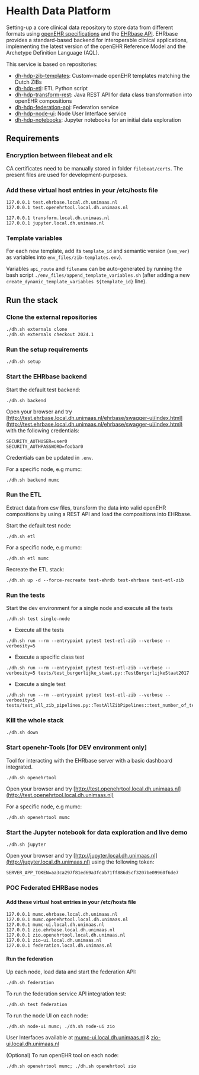 # Health Data Platform

Setting-up a core clinical data repository to store data from different formats using [openEHR specifications](https://specifications.openehr.org/) and the [EHRbase API](https://ehrbase.org/about-ehrbase/).
EHRbase provides a standard-based backend for interoperable clinical applications, implementing the latest version of the openEHR Reference Model and the Archetype Definition Language (AQL).

This service is based on repositories:

- [dh-hdp-zib-templates](https://github.com/um-datahub/dh-hdp-zib-templates/tree/2024.1): Custom-made openEHR templates matching the Dutch ZIBs
- [dh-hdp-etl](https://github.com/MaastrichtUniversity/dh-hdp-etl/tree/2024.1): ETL Python script
- [dh-hdp-transform-rest](https://github.com/MaastrichtUniversity/dh-hdp-transform-rest/tree/2024.1): Java REST API for data class transformation into openEHR compositions
- [dh-hdp-federation-api](https://github.com/MaastrichtUniversity/dh-hdp-federation-api/tree/2024.1): Federation service
- [dh-hdp-node-ui](https://github.com/MaastrichtUniversity/dh-hdp-node-ui/tree/2024.1): Node User Interface service
- [dh-hdp-notebooks](https://github.com/MaastrichtUniversity/dh-hdp-notebooks/tree/2024.1): Jupyter notebooks for an initial data exploration

## Requirements

### Encryption between filebeat and elk

CA certificates need to be manually stored in folder `filebeat/certs`.
The present files are used for development-purposes.

### Add these virtual host entries in your /etc/hosts file

```
127.0.0.1 test.ehrbase.local.dh.unimaas.nl
127.0.0.1 test.openehrtool.local.dh.unimaas.nl

127.0.0.1 transform.local.dh.unimaas.nl
127.0.0.1 jupyter.local.dh.unimaas.nl
```

### Template variables

For each new template, add its `template_id` and semantic version (`sem_ver`) as variables into
`env_files/zib-templates.env`).

Variables `api_route` and `filename` can be auto-generated by running the bash script `./env_files/append_template_variables.sh`
(after adding a new `create_dynamic_template_variables ${template_id}` line).

## Run the stack

### Clone the external repositories

```
./dh.sh externals clone
./dh.sh externals checkout 2024.1
```

### Run the setup requirements

```
./dh.sh setup
```

### Start the EHRbase backend

Start the default test backend:
```
./dh.sh backend
```

Open your browser and try [http://test.ehrbase.local.dh.unimaas.nl/ehrbase/swagger-ui/index.html](http://test.ehrbase.local.dh.unimaas.nl/ehrbase/swagger-ui/index.html) with the following credentials:

```
SECURITY_AUTHUSER=user0
SECURITY_AUTHPASSWORD=foobar0
```
Credentials can be updated in `.env`.

For a specific node, e.g mumc:
```
./dh.sh backend mumc
```

### Run the ETL

Extract data from csv files, transform the data into valid openEHR compositions by using a REST API and load the compositions into EHRbase.

Start the default test node:
```
./dh.sh etl
```

For a specific node, e.g mumc:
```
./dh.sh etl mumc
```

Recreate the ETL stack:

```
./dh.sh up -d --force-recreate test-ehrdb test-ehrbase test-etl-zib
```

### Run the tests

Start the dev environment for a single node and execute all the tests

```
./dh.sh test single-node
```

- Execute all the tests

```
./dh.sh run --rm --entrypoint pytest test-etl-zib --verbose --verbosity=5
```

- Execute a specific class test

```
./dh.sh run --rm --entrypoint pytest test-etl-zib --verbose --verbosity=5 tests/test_burgerlijke_staat.py::TestBurgerlijkeStaat2017
```

- Execute a single test

```
./dh.sh run --rm --entrypoint pytest test-etl-zib --verbose --verbosity=5 tests/test_all_zib_pipelines.py::TestAllZibPipelines::test_number_of_templates
```

### Kill the whole stack

```
./dh.sh down
```

### Start openehr-Tools [for DEV environment only]

Tool for interacting with the EHRbase server with a basic dashboard integrated.

```
./dh.sh openehrtool
```

Open your browser and try [http://test.openehrtool.local.dh.unimaas.nl](http://test.openehrtool.local.dh.unimaas.nl)

For a specific node, e.g mumc:
```
./dh.sh openehrtool mumc
```

### Start the Jupyter notebook for data exploration and live demo

```
./dh.sh jupyter
```

Open your browser and try [http://jupyter.local.dh.unimaas.nl](http://jupyter.local.dh.unimaas.nl) using the following token:

```
SERVER_APP_TOKEN=aa3ca297f81ed69a3fcab71ff886d5cf3207be09960f6de7
```

### POC Federated EHRBase nodes

#### Add these virtual host entries in your /etc/hosts file

```
127.0.0.1 mumc.ehrbase.local.dh.unimaas.nl
127.0.0.1 mumc.openehrtool.local.dh.unimaas.nl
127.0.0.1 mumc-ui.local.dh.unimaas.nl
127.0.0.1 zio.ehrbase.local.dh.unimaas.nl
127.0.0.1 zio.openehrtool.local.dh.unimaas.nl
127.0.0.1 zio-ui.local.dh.unimaas.nl
127.0.0.1 federation.local.dh.unimaas.nl
```

#### Run the federation

Up each node, load data and start the federation API:
```
./dh.sh federation
```

To run the federation service API integration test:
```
./dh.sh test federation
```

To run the node UI on each node:
```
./dh.sh node-ui mumc; ./dh.sh node-ui zio
```

User Interfaces available at [mumc-ui.local.dh.unimaas.nl](mumc-ui.local.dh.unimaas.nl) & [zio-ui.local.dh.unimaas.nl](zio-ui.local.dh.unimaas.nl)

(Optional)
To run openEHR tool on each node:
```
./dh.sh openehrtool mumc; ./dh.sh openehrtool zio
```
